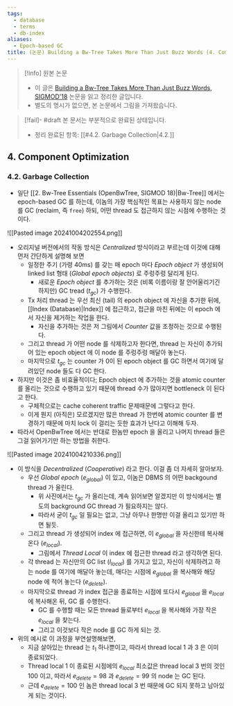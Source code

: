 ```yaml
---
tags:
  - database
  - terms
  - db-index
aliases:
  - Epoch-based GC
title: (논문) Building a Bw-Tree Takes More Than Just Buzz Words (4. Component Optimization)
---
```

> [!info] 원본 논문
> - 이 글은 [Building a Bw-Tree Takes More Than Just Buzz Words, SIGMOD'18](https://dl.acm.org/doi/10.1145/3183713.3196895) 논문을 읽고 정리한 글입니다.
> - 별도의 명시가 없으면, 본 논문에서 그림을 가져왔습니다.

> [!fail]- #draft 본 문서는 부분적으로 완료된 상태입니다.
> - 정리 완료된 항목: [[#4.2. Garbage Collection|4.2.]]

## 4. Component Optimization

### 4.2. Garbage Collection

- 일단 [[2. Bw-Tree Essentials (OpenBwTree, SIGMOD 18)|Bw-Tree]] 에서는 epoch-based GC 를 하는데, 이놈의 가장 핵심적인 목표는 사용하지 않는 node 를 GC (reclaim, 즉 `free`) 하되, 어떤 thread 도 접근하지 않는 시점에 수행하는 것이다.

![[Pasted image 20241004202554.png]]

- 오리지널 버전에서의 작동 방식은 *Centralized* 방식이라고 부르는데 이것에 대해 먼저 간단하게 설명해 보면
	- 일정한 주기 (가령 40ms) 를 갖는 매 epoch 마다 *Epoch object* 가 생성되어 linked list 형태 (*Global epoch objects*) 로 주렁주렁 달리게 된다.
		- 새로운 *Epoch object* 를 추가하는 것은 (비록 이름이랑 잘 안어울리기긴 하지만) GC tread ($t_{gc}$) 가 수행한다.
	- Tx 처리 thread 는 우선 최신 (tail) 의 epoch object 에 자신을 추가한 뒤에, [[Index (Database)|Index]] 에 접근하고, 접근을 마친 뒤에는 이 epoch 에서 자신을 제거하는 작업을 한다.
		- 자신을 추가하는 것은 저 그림에서 *Counter* 값을 조정하는 것으로 수행된다.
	- 그리고 thread 가 어떤 node 를 삭제하고자 한다면, thread 는 자신이 추가되어 있는 epoch object 에 이 node 를 주렁주렁 매달아 놓는다.
	- 마지막으로 $t_{gc}$ 는 counter 가 0이 된 epoch object 를 GC 하면서 여기에 달려있던 node 들도 다 GC 한다.
- 하지만 이것은 좀 비효율적이다; Epoch object 에 추가하는 것을 atomic counter 를 올리는 것으로 수행하고 있기 때문에 thread 수가 많아지면 bottleneck 이 된다고 한다.
	- 구체적으로는 cache coherent traffic 문제때문에 그렇다고 한다.
	- 이게 뭔지 (아직은) 모르겠지만 많은 thread 가 한번에 atomic counter 를 변경하기 때문에 마치 lock 이 걸리는 듯한 효과가 난다고 이해해 두자.
- 따라서 OpenBwTree 에서는 반대로 한놈만 epoch 을 올리고 나머지 thread 들은 그걸 읽어가기만 하는 방법을 취한다.

![[Pasted image 20241004210336.png]]

- 이 방식을 *Decentralized* (*Cooperative*) 라고 한다. 이걸 좀 더 자세히 알아보자.
	- 우선 *Global epoch* ($e_{global}$) 이 있고, 이놈은 DBMS 의 어떤 backgound thread 가 올린다.
		- 위 사진에서는 $t_{gc}$ 가 올리는데, 계속 읽어보면 알겠지만 이 방식에서는 별도의 background GC thread 가 필요하지는 않다.
		- 따라서 굳이 $t_{gc}$ 일 필요는 없고, 그냥 아무나 한명만 이걸 올리고 있기만 하면 될듯.
	- 그리고 thread 가 생성되어 index 에 접근하면, 이 $e_{global}$ 을 자신한테 복사해 온다 ($e_{local}$).
		- 그림에서 *Thread Local* 이 index 에 접근한 thread 라고 생각하면 된다.
	- 각 thread 는 자신만의 GC list ($l_{local}$) 를 가지고 있고, 자신이 삭제하려고 하는 node 를 여기에 매달아 놓는데, 매다는 시점에 $e_{global}$ 을 복사해와 해당 node 에 적어 놓는다 ($e_{delete}$).
	- 마지막으로 thread 가 index 접근을 종료하는 시점에 또다시 $e_{global}$ 을 $e_{local}$ 에 복사해온 뒤, GC 를 수행한다.
		- GC 를 수행할 때는 모든 thread 들로부터 $e_{local}$ 을 복사해와 가장 작은 $e_{local}$ 을 찾는다.
		- 그리고 이것보다 작은 node 를 GC 하게 되는 것.
- 위의 예시로 이 과정을 부연설명해보면,
	- 지금 살아있는 thread 는 $t_{1}$ 하나뿐이고, 따라서 thread local 1 과 3 은 이미 종료되었다.
	- Thread local 1 이 종료된 시점에의 $e_{local}$ 최소값은 thread local 3 번의 것인 100 이고, 따라서 $e_{delete}=98$ 과 $e_{delete}=99$ 의 node 는 GC 된다.
	- 근데 $e_{delete}=100$ 인 놈은 thread local 3 번 때문에 GC 되지 못하고 남아있게 되는 것이다.